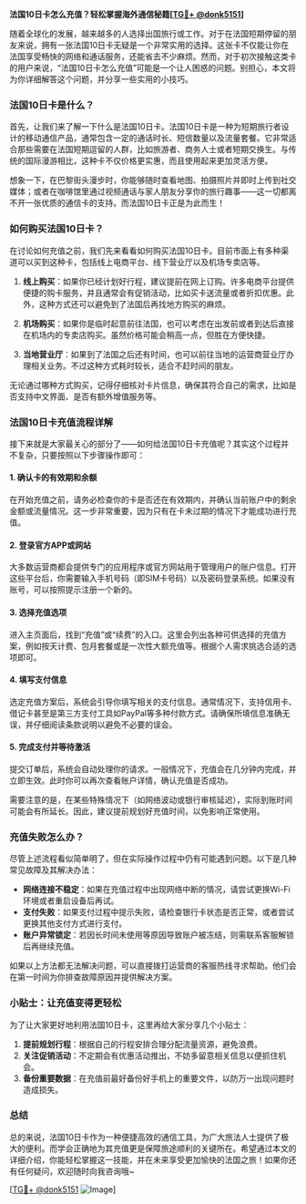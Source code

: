 **法国10日卡怎么充值？轻松掌握海外通信秘籍[[TG💪+ @donk5151](https://t.me/s/donk5151)]**

随着全球化的发展，越来越多的人选择出国旅行或工作。对于在法国短期停留的朋友来说，拥有一张法国10日卡无疑是一个非常实用的选择。这张卡不仅能让你在法国享受畅快的网络和通话服务，还能省去不少麻烦。然而，对于初次接触这类卡的用户来说，“法国10日卡怎么充值”可能是一个让人困惑的问题。别担心，本文将为你详细解答这个问题，并分享一些实用的小技巧。

### 法国10日卡是什么？

首先，让我们来了解一下什么是法国10日卡。法国10日卡是一种为短期旅行者设计的移动通信产品，通常包含一定的通话时长、短信数量以及流量套餐。它非常适合那些需要在法国短期逗留的人群，比如旅游者、商务人士或者短期交换生。与传统的国际漫游相比，这种卡不仅价格更实惠，而且使用起来更加灵活方便。

想象一下，在巴黎街头漫步时，你能够随时查看地图、拍摄照片并即时上传到社交媒体；或者在咖啡馆里通过视频通话与家人朋友分享你的旅行趣事——这一切都离不开一张优质的通信卡的支持。而法国10日卡正是为此而生！

### 如何购买法国10日卡？

在讨论如何充值之前，我们先来看看如何购买法国10日卡。目前市面上有多种渠道可以买到这种卡，包括线上电商平台、线下营业厅以及机场专卖店等。

1. **线上购买**：如果你已经计划好行程，建议提前在网上订购。许多电商平台提供便捷的购卡服务，并且通常会有促销活动，比如买卡送流量或者折扣优惠。此外，这种方式还可以避免到了法国后再找地方购买的麻烦。

2. **机场购买**：如果你是临时起意前往法国，也可以考虑在出发前或者到达后直接在机场内的专卖店购买。虽然价格可能会稍高一点，但胜在方便快捷。

3. **当地营业厅**：如果到了法国之后还有时间，也可以前往当地的运营商营业厅办理相关业务。不过这种方式耗时较长，适合不赶时间的朋友。

无论通过哪种方式购买，记得仔细核对卡片信息，确保其符合自己的需求，比如是否支持中文界面、是否有额外增值服务等。

### 法国10日卡充值流程详解

接下来就是大家最关心的部分了——如何给法国10日卡充值呢？其实这个过程并不复杂，只要按照以下步骤操作即可：

#### 1. 确认卡的有效期和余额
在开始充值之前，请务必检查你的卡是否还在有效期内，并确认当前账户中的剩余金额或流量情况。这一步非常重要，因为只有在卡未过期的情况下才能成功进行充值。

#### 2. 登录官方APP或网站
大多数运营商都会提供专门的应用程序或官方网站用于管理用户的账户信息。打开这些平台后，你需要输入手机号码（即SIM卡号码）以及密码登录系统。如果没有账号，可以按照提示注册一个新的。

#### 3. 选择充值选项
进入主页面后，找到“充值”或“续费”的入口。这里会列出各种可供选择的充值方案，例如按天计费、包月套餐或是一次性大额充值等。根据个人需求挑选合适的选项即可。

#### 4. 填写支付信息
选定充值方案后，系统会引导你填写相关的支付信息。通常情况下，支持信用卡、借记卡甚至是第三方支付工具如PayPal等多种付款方式。请确保所填信息准确无误，并仔细阅读条款说明以避免不必要的误会。

#### 5. 完成支付并等待激活
提交订单后，系统会自动处理你的请求。一般情况下，充值会在几分钟内完成，并立即生效。此时你可以再次查看账户详情，确认充值是否成功。

需要注意的是，在某些特殊情况下（如网络波动或银行审核延迟），实际到账时间可能会有所延长。因此，建议提前规划好充值时间，以免影响正常使用。

### 充值失败怎么办？

尽管上述流程看似简单明了，但在实际操作过程中仍有可能遇到问题。以下是几种常见故障及其解决办法：

- **网络连接不稳定**：如果在充值过程中出现网络中断的情况，请尝试更换Wi-Fi环境或者重启设备后再试。
- **支付失败**：如果支付过程中提示失败，请检查银行卡状态是否正常，或者尝试更换其他支付方式进行支付。
- **账户异常锁定**：若因长时间未使用等原因导致账户被冻结，则需联系客服解锁后再继续充值。

如果以上方法都无法解决问题，可以直接拨打运营商的客服热线寻求帮助。他们会在第一时间为你排查故障原因并提供解决方案。

### 小贴士：让充值变得更轻松

为了让大家更好地利用法国10日卡，这里再给大家分享几个小贴士：

1. **提前规划行程**：根据自己的行程安排合理分配流量资源，避免浪费。
2. **关注促销活动**：不定期会有优惠活动推出，不妨多留意相关信息以便抓住机会。
3. **备份重要数据**：在充值前最好备份好手机上的重要文件，以防万一出现问题时造成损失。

### 总结

总的来说，法国10日卡作为一种便捷高效的通信工具，为广大旅法人士提供了极大的便利。而学会正确地为其充值更是保障旅途顺利的关键所在。希望通过本文的详细介绍，你能轻松掌握这一技能，并在未来享受更加愉快的法国之旅！如果你还有任何疑问，欢迎随时向我咨询哦~

[[TG💪+ @donk5151](https://t.me/s/donk5151) ![Image](https://i.postimg.cc/rwNCRYN7/Snipaste-2025-04-30-17-27-05.png)]